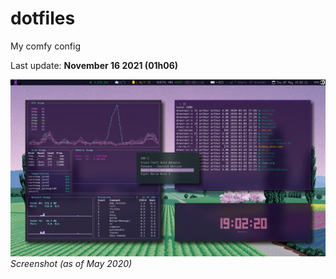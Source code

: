 # dotfiles
My comfy config

Last update: **November 16 2021 (01h06)**

![screenshot](https://github.com/arthurmassanes/dotfiles/blob/master/screenshots/sakura.png)
_Screenshot (as of May 2020)_
